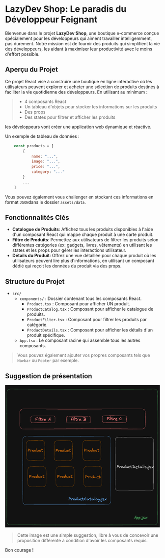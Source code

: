 # LazyDev Shop: Le paradis du Développeur Feignant

Bienvenue dans le projet **LazyDev Shop**, une boutique e-commerce conçue spécialement pour les développeurs qui aiment travailler intelligemment, pas durement. Notre mission est de fournir des produits qui simplifient la vie des développeurs, les aidant à maximiser leur productivité avec le moins d'effort possible.

## Aperçu du Projet

Ce projet React vise à construire une boutique en ligne interactive où les utilisateurs peuvent explorer et acheter une sélection de produits destinés à faciliter la vie quotidienne des développeurs. En utilisant au minimum :

> - 4 composants React
> - Un tableau d'objets pour stocker les informations sur les produits
> - Des props
> - Des states pour filtrer et afficher les produits

les développeurs vont créer une application web dynamique et réactive.

Un exemple de tableau de données :

```javascript
    const products = [
        {
            name: "...",
            image: "...",
            price: "...",
            category: "..."
        }
        ...
    ]
```

Vous pouvez également vous challenger en stockant ces informations en format `JSON`dans le dossier `assets/data`.

## Fonctionnalités Clés

- **Catalogue de Produits**: Affichez tous les produits disponibles à l'aide d'un composant React qui mappe chaque produit à une carte produit.
- **Filtre de Produits**: Permettez aux utilisateurs de filtrer les produits selon différentes catégories (ex: gadgets, livres, vêtements) en utilisant les states et les props pour gérer les interactions utilisateur.
- **Détails du Produit**: Offrez une vue détaillée pour chaque produit où les utilisateurs peuvent lire plus d'informations, en utilisant un composant dédié qui reçoit les données du produit via des props.

## Structure du Projet

- `src/`
  - `components/` : Dossier contenant tous les composants React.
    - `Product.tsx` : Composant pour afficher UN produit.
    - `ProductCatalog.tsx` : Composant pour afficher le catalogue de produits.
    - `ProductFilter.tsx` : Composant pour filtrer les produits par catégorie.
    - `ProductDetails.tsx` : Composant pour afficher les détails d'un produit spécifique.
  - `App.tsx` : Le composant racine qui assemble tous les autres composants.

> Vous pouvez également ajouter vos propres composants tels que `Navbar` ou `Footer` par exemple.

## Suggestion de présentation

![apercu](./images/example.png)

> Cette image est une simple suggestion, libre à vous de concevoir une proposition différente à condition d'avoir les composants requis.


Bon courage !
